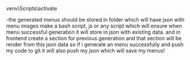 venv\Scripts\activate

-the generated menus should be stored in folder which will have json with menu images
    make a bash script, js or any script which will ensure when menu successful generation it will store in json with existing data.
    and in frontend create a section for previous generation and that section will be render from this json data
    so if i generate an menu successfully and push my code to git it will also push my json which will save my menus!